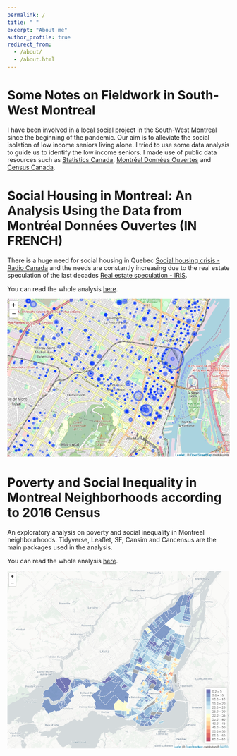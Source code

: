```yaml
---
permalink: /
title: " "
excerpt: "About me"
author_profile: true
redirect_from: 
  - /about/
  - /about.html
---
```


Some Notes on Fieldwork in South-West Montreal
======
I have been involved in a local social project in the South-West Montreal since the beginning of the pandemic. Our aim is to alleviate the social isolation of low income seniors living alone. I tried to use some data analysis to guide us to identify the low income seniors. I made use of public data resources such as [Statistics Canada](https://www.statcan.gc.ca/), [Montréal Données Ouvertes](https://donnees.montreal.ca/ville-de-montreal/logements-sociaux) and [Census Canada](https://census.gc.ca/index-eng.htm). 

Social Housing in Montreal: An Analysis Using the Data from Montréal Données Ouvertes (IN FRENCH)
======
There is a huge need for social housing in Quebec [Social housing crisis -Radio Canada](https://ici.radio-canada.ca/nouvelle/1771979/logement-social-crise-montreal-quebec-gatineau) and the needs are constantly increasing due to the real estate speculation of the last decades [Real estate speculation - IRIS](https://cdn.iris-recherche.qc.ca/uploads/publication/file/Spe_culation_immobilie_re_-_Logement_locatif_WEB.pdf).

You can read the whole analysis [here](https://onatekinci.github.io/logements_sociaux/).

![Social housing in Montreal](/images/carte_logements_sociaux.png)


Poverty and Social Inequality in Montreal Neighborhoods according to 2016 Census
======
An exploratory analysis on poverty and social inequality in Montreal neighbourhoods. Tidyverse, Leaflet, SF, Cansim and Cancensus are the main packages used in the analysis. 

You can read the whole analysis [here](https://onatekinci.github.io/poverty_social_inequality/).

![Poverty in Montreal](https://github.com/onatekinci/poverty_social_inequality/blob/master/images/seniors_lico_at_2016.png) 

